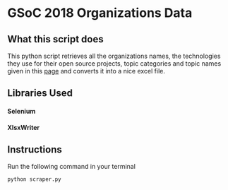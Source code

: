 # GSoC 2018 Organizations Data
## What this script does
This python script retrieves all the organizations names, the technologies they use for their open source projects, topic categories and topic names given in this 
[page](https://summerofcode.withgoogle.com/archive/2018/organizations/) and converts it into a nice excel file.

##  Libraries Used
#### Selenium
#### XlsxWriter

##  Instructions
Run the following command in your terminal 
```python
python scraper.py
```

